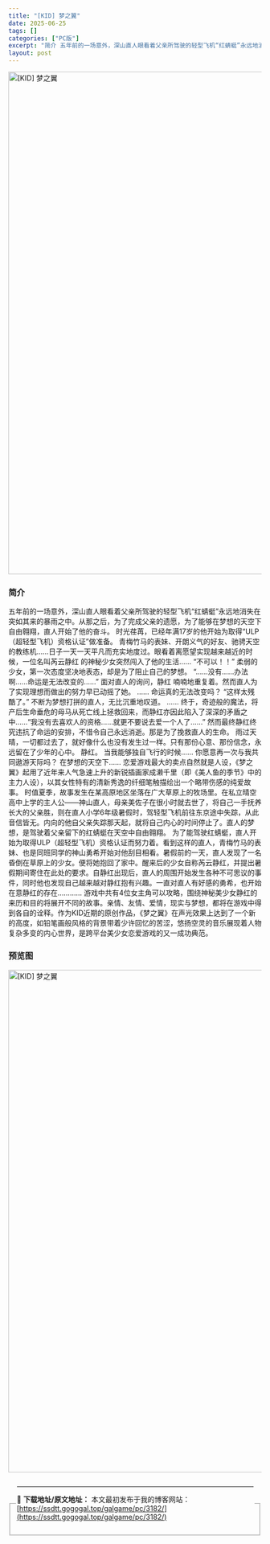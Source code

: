 ```yaml
---
title: "[KID] 梦之翼"
date: 2025-06-25
tags: []
categories: ["PC版"]
excerpt: "简介 五年前的一场意外，深山直人眼看着父亲所驾驶的轻型飞机“红蜻蜓”永远地消失在突如其来的暴雨之中。从那之后，为了完成父亲的遗愿，为了能够在梦想的天空下自由翱翔，直人开始了他的奋斗。 时光荏苒，已经年满17岁的他开始为取得“ULP（超轻型飞机）资格认证”做准备。 青梅竹马的表妹、开朗义气的好友、驰骋&hellip;"
layout: post
---
```



<p><img decoding="async"   src="https://ssdtt.gogogal.top/wp-content/uploads/2025/06/31091-00.webp" loading="lazy" alt="[KID] 梦之翼" style="display: block; margin-left: auto; margin-right: auto; width: 1000px;" /></p>
<div>
<h3>简介</h3>
</p></div>
<p>五年前的一场意外，深山直人眼看着父亲所驾驶的轻型飞机“红蜻蜓”永远地消失在突如其来的暴雨之中。从那之后，为了完成父亲的遗愿，为了能够在梦想的天空下自由翱翔，直人开始了他的奋斗。 时光荏苒，已经年满17岁的他开始为取得“ULP（超轻型飞机）资格认证”做准备。 青梅竹马的表妹、开朗义气的好友、驰骋天空的教练机……日子一天一天平凡而充实地度过。眼看着离愿望实现越来越近的时候，一位名叫芮云静红 的神秘少女突然闯入了他的生活…… “不可以！！” 柔弱的少女，第一次态度坚决地表态，却是为了阻止自己的梦想。 “……没有……办法啊……命运是无法改变的……” 面对直人的询问，静红 喃喃地重复着。然而直人为了实现理想而做出的努力早已动摇了她。 …… 命运真的无法改变吗？ “这样太残酷了。” 不断为梦想打拼的直人，无比沉重地叹道。 …… 终于，奇迹般的魔法，将产后生命垂危的母马从死亡线上拯救回来，而静红亦因此陷入了深深的矛盾之中……“我没有去喜欢人的资格……就更不要说去爱一个人了……” 然而最终静红终究违抗了命运的安排，不惜令自己永远消逝。那是为了挽救直人的生命。 雨过天晴，一切都过去了，就好像什么也没有发生过一样。只有那份心意、那份信念，永远留在了少年的心中。 静红。 当我能够独自飞行的时候…… 你愿意再一次与我共同遨游天际吗？ 在梦想的天空下…… 恋爱游戏最大的卖点自然就是人设，《梦之翼》起用了近年来人气急速上升的新锐插画家成濑千里（即《美人鱼的季节》中的主力人设），以其女性特有的清新秀逸的纤细笔触描绘出一个略带伤感的纯爱故事。 时值夏季，故事发生在某高原地区坐落在广大草原上的牧场里。在私立晴空高中上学的主人公——神山直人，母亲美佐子在很小时就去世了，将自己一手抚养长大的父亲胜，则在直人小学6年级暑假时，驾轻型飞机前往东京途中失踪，从此音信皆无。内向的他自父亲失踪那天起，就将自己内心的时间停止了。直人的梦想，是驾驶着父亲留下的红蜻蜓在天空中自由翱翔。 为了能驾驶红蜻蜓，直人开始为取得ULP（超轻型飞机）资格认证而努力着。看到这样的直人，青梅竹马的表妹、也是同班同学的神山勇希开始对他刮目相看。暑假前的一天，直人发现了一名昏倒在草原上的少女。便将她抱回了家中。醒来后的少女自称芮云静红，并提出暑假期间寄住在此处的要求。自静红出现后，直人的周围开始发生各种不可思议的事件，同时他也发现自己越来越对静红抱有兴趣。一直对直人有好感的勇希，也开始在意静红的存在………… 游戏中共有4位女主角可以攻略，围绕神秘美少女静红的来历和目的将展开不同的故事。亲情、友情、爱情，现实与梦想，都将在游戏中得到各自的诠释。作为KID近期的原创作品，《梦之翼》在声光效果上达到了一个新的高度，如铅笔画般风格的背景带着少许回忆的苦涩，悠扬空灵的音乐展现着人物复杂多变的内心世界，是跨平台美少女恋爱游戏的又一成功典范。</p>
<h3>预览图</h3>
<p><img decoding="async"   src="https://ssdtt.gogogal.top/wp-content/uploads/2025/06/b7447-01.webp" loading="lazy" alt="[KID] 梦之翼" style="display: block; margin-left: auto; margin-right: auto; width: 1000px;" /></p>
<div> </div>
<fieldset>
<legend>


---
📖 **下载地址/原文地址：** 本文最初发布于我的博客网站：[https://ssdtt.gogogal.top/galgame/pc/3182/](https://ssdtt.gogogal.top/galgame/pc/3182/)
